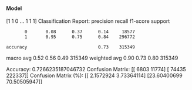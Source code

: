 #### Model
[1 1 0 ... 1 1 1]
Classification Report:
              precision    recall  f1-score   support

           0       0.08      0.37      0.14     18577
           1       0.95      0.75      0.84    296772

    accuracy                           0.73    315349
   macro avg       0.52      0.56      0.49    315349
weighted avg       0.90      0.73      0.80    315349

Accuracy: 0.7266235187046732
Confusion Matrix:
[[  6803  11774]
 [ 74435 222337]]
Confusion Matrix (%):
[[ 2.1572924   3.73364114]
 [23.60400699 70.50505947]]
